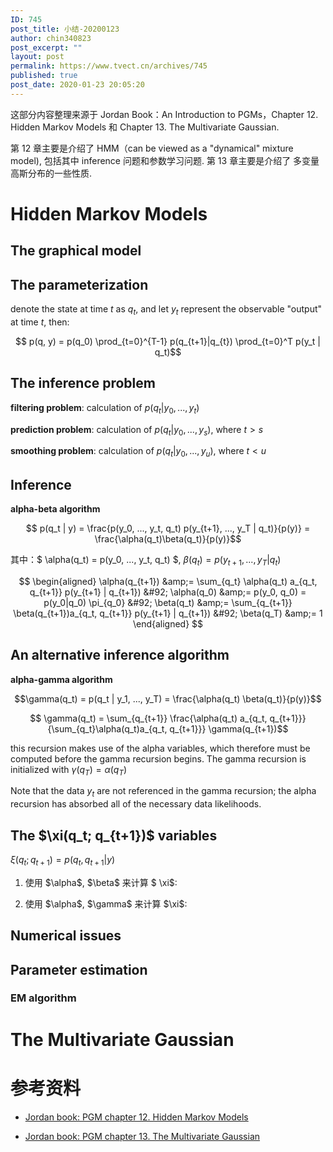 ```yaml
---
ID: 745
post_title: 小结-20200123
author: chin340823
post_excerpt: ""
layout: post
permalink: https://www.tvect.cn/archives/745
published: true
post_date: 2020-01-23 20:05:20
---
```

这部分内容整理来源于 Jordan Book：An Introduction to PGMs，Chapter 12. Hidden Markov Models 和 Chapter 13. The Multivariate Gaussian.

第 12 章主要是介绍了 HMM（can be viewed as a "dynamical" mixture model), 包括其中 inference 问题和参数学习问题. 第 13 章主要是介绍了 多变量高斯分布的一些性质.

<h1>Hidden Markov Models</h1>

<h2>The graphical model</h2>

<h2>The parameterization</h2>

denote the state at time $t$ as $q_t$, and let $y_t$ represent the observable "output" at time $t$, then:

$$ p(q, y) = p(q_0) \prod_{t=0}^{T-1} p(q_{t+1}|q_{t}) \prod_{t=0}^T p(y_t | q_t)$$

<h2>The inference problem</h2>

<strong>filtering problem</strong>: calculation of $p(q_t | y_0, ... , y_t)$

<strong>prediction problem</strong>: calculation of $p(q_t | y_0, ... , y_s)$, where $t \gt s$

<strong>smoothing problem</strong>: calculation of $p(q_t | y_0, ... , y_u)$, where $t \lt u$

<h2>Inference</h2>

<strong>alpha-beta algorithm</strong>

$$ p(q_t | y) = \frac{p(y_0, ..., y_t, q_t) p(y_{t+1}, ..., y_T | q_t)}{p(y)} = \frac{\alpha(q_t)\beta(q_t)}{p(y)}$$

其中：$ \alpha(q_t) = p(y_0, ..., y_t, q_t) $, $\beta(q_t) = p(y_{t+1}, ..., y_T | q_t)$

$$
\begin{aligned}
\alpha(q_{t+1}) &amp;= \sum_{q_t} \alpha(q_t) a_{q_t, q_{t+1}} p(y_{t+1} | q_{t+1}) &#92;
\alpha(q_0) &amp;= p(y_0, q_0) = p(y_0|q_0) \pi_{q_0} &#92;
\beta(q_t) &amp;= \sum_{q_{t+1}} \beta(q_{t+1})a_{q_t, q_{t+1}} p(y_{t+1} | q_{t+1}) &#92;
\beta(q_T) &amp;= 1
\end{aligned}
$$

<h2>An alternative inference algorithm</h2>

<strong>alpha-gamma algorithm</strong>

$$\gamma(q_t) = p(q_t | y_1, ..., y_T) = \frac{\alpha(q_t) \beta(q_t)}{p(y)}$$

$$ \gamma(q_t) = \sum_{q_{t+1}} \frac{\alpha(q_t) a_{q_t, q_{t+1}}}{\sum_{q_t}\alpha(q_t)a_{q_t, q_{t+1}}} \gamma(q_{t+1})$$

this recursion makes use of the alpha variables, which therefore must be computed before the gamma recursion begins. The gamma recursion is initialized with $\gamma(q_T) = \alpha(q_T)$

Note that the data $y_t$ are not referenced in the gamma recursion; the alpha recursion has absorbed all of the necessary data likelihoods.

<h2>The $\xi(q_t; q_{t+1})$ variables</h2>

$\xi(q_t; q_{t+1}) = p(q_t, q_{t+1} | y)$

<ol>
<li><p>使用 $\alpha$, $\beta$ 来计算 $ \xi$:</p></li>
<li><p>使用 $\alpha$, $\gamma$ 来计算 $\xi$:</p></li>
</ol>

<h2>Numerical issues</h2>

<h2>Parameter estimation</h2>

<h3>EM algorithm</h3>

<h1>The Multivariate Gaussian</h1>

<h1>参考资料</h1>

<ul>
<li><p><a href="">Jordan book: PGM chapter 12. Hidden Markov Models</a></p></li>
<li><p><a href="">Jordan book: PGM chapter 13. The Multivariate Gaussian</a></p></li>
</ul>